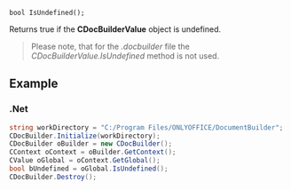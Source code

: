 `bool IsUndefined();`

Returns true if the **CDocBuilderValue** object is undefined.

> Please note, that for the *.docbuilder* file the *CDocBuilderValue.IsUndefined* method is not used.

## Example

### .Net

```cs
string workDirectory = "C:/Program Files/ONLYOFFICE/DocumentBuilder";
CDocBuilder.Initialize(workDirectory);
CDocBuilder oBuilder = new CDocBuilder();
CContext oContext = oBuilder.GetContext();
CValue oGlobal = oContext.GetGlobal();
bool bUndefined = oGlobal.IsUndefined();
CDocBuilder.Destroy();
```
